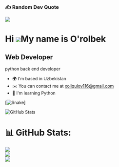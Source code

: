  ### ✍️ Random Dev Quote
![](https://quotes-github-readme.vercel.app/api?type=horizontal&theme=radical)

Hi ![](https://user-images.githubusercontent.com/18350557/176309783-0785949b-9127-417c-8b55-ab5a4333674e.gif)My name is O'rolbek
===============================================================================================================================

Web Developer
-------------

python back end developer

* 🌍  I'm based in Uzbekistan
* ✉️  You can contact me at [xoliqulov116@gmail.com](mailto:xoliqulov116@gmail.com)
* 🧠  I'm learning Python

 [![Snake](https://profile-readme-generator.com/assets/snake.svg)]

![GitHub Stats](https://github-readme-stats.vercel.app/api?username=codemaker2015&show_icons=true&theme=radical)


# 📊 GitHub Stats:
![](https://github-readme-stats.vercel.app/api?username=Xoliqulov&theme=dark&hide_border=false&include_all_commits=false&count_private=false)<br/>
![](https://github-readme-streak-stats.herokuapp.com/?user=yevgenevic&theme=dark&hide_border=false)<br/>
![](https://github-readme-stats.vercel.app/api/top-langs/?username=Xoliqulov&theme=dark&hide_border=false&include_all_commits=false&count_private=false&layout=compact)

